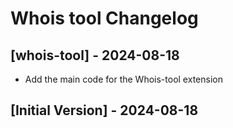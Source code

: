 # Whois tool Changelog

## [whois-tool] - 2024-08-18

- Add the main code for the Whois-tool extension

## [Initial Version] - 2024-08-18